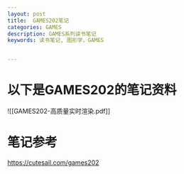 ```yaml
---
layout: post
title:  GAMES202笔记
categories: GAMES
description: GAMES系列读书笔记
keywords: 读书笔记, 图形学，GAMES


---
```




# 以下是GAMES202的笔记资料



![[GAMES202-高质量实时渲染.pdf]]



 # 笔记参考

https://cutesail.com/games202